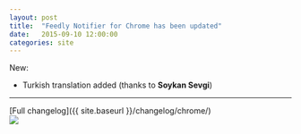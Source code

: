 ```yaml
---
layout: post
title:  "Feedly Notifier for Chrome has been updated"
date:   2015-09-10 12:00:00
categories: site
---
```


New:

* Turkish translation added (thanks to **Soykan Sevgi**)

***

[Full changelog]({{ site.baseurl }}/changelog/chrome/)  
[<img src="{{ site.baseurl }}/images/ChromeWebStore_Badge_v2_206x58.png">](https://chrome.google.com/webstore/detail/feedly-notifier/egikgfbhipinieabdmcpigejkaomgjgb/)